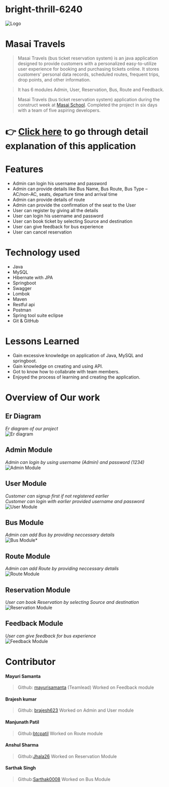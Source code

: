 # bright-thrill-6240

![Logo](https://github.com/mayurisamanta/bright-thrill-6240/blob/main/Assets/logo.png?raw=true)

# Masai Travels

> Masai Travels (bus ticket reservation system) is an java application designed to provide customers with a personalized easy-to-utilize user experience for booking and purchasing tickets online. It stores customers' personal data records, scheduled routes, frequent trips, drop points, and other information.

> It has 6 modules Admin, User, Reservation, Bus, Route and Feedback.

> Masai Travels (bus ticket reservation system) application during the construct week at [Masai School](https://masaischool.com/). Completed the project in six days with a team of five aspiring developers.

# 👉 [Click here](https://drive.google.com/file/d/19cj65rsSFDdzXQj6clvHNBgVTaLUvhZk/view?usp=sharing) to go through detail explanation of this application 

# Features

- Admin can login his username and password
- Admin can provide details like Bus Name, Bus Route, Bus Type –AC/non-AC, seats, departure time and arrival time
- Admin can provide details of route
- Admin can provide the confirmation of the seat to the User
- User can register by giving all the details
- User can login his username and password
- User can book ticket by selecting Source and destination
- User can give feedback for bus experience
- User can cancel reservation

# Technology used 


- Java
- MySQL
- Hibernate with JPA
- Springboot
- Swagger
- Lombok
- Maven
- Restful api
- Postman
- Spring tool suite eclipse
- Git & GitHub

# Lessons Learned

- Gain excessive knowledge on application of Java, MySQL and springboot.
- Gain knowledge on creating and using API.
- Got to know how to collabrate with team members.
- Enjoyed the process of learning and creating the application.

# Overview of Our work

## **Er Diagram** 
*Er diagram of our project*
</br>
![Er diagram](https://github.com/mayurisamanta/bright-thrill-6240/blob/main/Assets/erdiagram.png?raw=true)

## **Admin Module** 
*Admin can login by using username (Admin) and password (1234)*
</br>
![Admin Module](https://github.com/mayurisamanta/bright-thrill-6240/blob/main/Assets/admin.png?raw=true)


## **User Module**
*Customer can signup first if not registered earlier*
</br>
*Customer can login with earlier provided username and password*
</br>
![User Module](https://github.com/mayurisamanta/bright-thrill-6240/blob/main/Assets/user.png?raw=true)

## **Bus Module** 
*Admin can add Bus by providing neccessary details*
</br>
![Bus Module*](https://github.com/mayurisamanta/bright-thrill-6240/blob/main/Assets/bus.png?raw=true)

## **Route Module**
*Admin can add Route by providing neccessary details*
</br>
![Route Module](https://github.com/mayurisamanta/bright-thrill-6240/blob/main/Assets/route.png?raw=true)

## **Reservation Module**
*User can book Reservation by selecting Source and destination*
</br>
![Reservation Module](https://github.com/mayurisamanta/bright-thrill-6240/blob/main/Assets/reservation.png?raw=true)

## **Feedback Module**
*User can give feedback for bus experience*
</br>
![Feedback Module](https://github.com/mayurisamanta/bright-thrill-6240/blob/main/Assets/feedback.png?raw=true)

# Contributor

#### Mayuri Samanta
> Github: [mayurisamanta](https://github.com/mayurisamanta) 
(Teamlead)
Worked on Feedback module
#### Brajesh kumar
> Github: [brajesh623](https://github.com/brajesh623)
Worked on Admin and User module

#### Manjunath Patil 
>Github:[btcpatil](https://github.com/btcpatil)
Worked on Route module

#### Anshul Sharma
>Github:[Jhala26](https://github.com/Jhala26)
Worked on Reservation Module

#### Sarthak Singh
>Github:[Sarthak0008](https://github.com/Sarthak0008)
Worked on Bus Module


